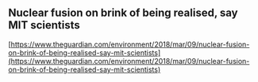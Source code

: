 ## Nuclear fusion on brink of being realised, say MIT scientists
  
  [https://www.theguardian.com/environment/2018/mar/09/nuclear-fusion-on-brink-of-being-realised-say-mit-scientists](https://www.theguardian.com/environment/2018/mar/09/nuclear-fusion-on-brink-of-being-realised-say-mit-scientists)
